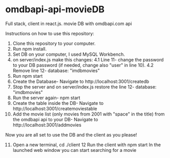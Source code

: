 # omdbapi-api-movieDB
Full stack, client in react.js. movie DB  with omdbapi.com api


Instructions on how to use this repository:
1. Clone this repository to your computer.
2. Run npm install.
3. Set DB on your computer, I used MySQL Workbench.
4. on server/index.js make this changes:
  4.1 Line 11- change the password to your DB password (if needed, change also "user" in line 10).
  4.2 Remove line 12- database: "imdbmovies"
5. Run npm start
6. Create the Database- Navigate to http://localhost:3001/createdb
7. Stop the server and on server/index.js restore the line 12- database: "imdbmovies"
8. Run the server again- npm start
9. Create the table inside the DB- Navigate to http://localhost:3001/createmoviestable
10. Add the movie list (only movies from 2001 with "space" in the title) from the omdbapi api to your DB- Navigate to http://localhost:3001/addmovies

Now you are all set to use the DB and the client as you please!

11. Open a new terminal, cd ./client
12 Run the client with npm start
In the launched web window you can start searching for a movie
